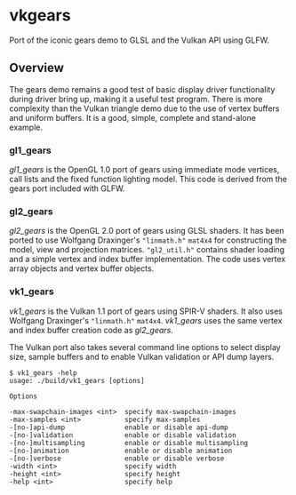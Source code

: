 # vkgears

Port of the iconic gears demo to GLSL and the Vulkan API using GLFW.

## Overview

The gears demo remains a good test of basic display driver functionality
during driver bring up, making it a useful test program. There is more
complexity than the Vulkan triangle demo due to the use of vertex buffers
and uniform buffers. It is a good, simple, complete and stand-alone example.

### gl1_gears

_gl1_gears_ is the OpenGL 1.0 port of gears using immediate mode
vertices, call lists and the fixed function lighting model. This
code is derived from the gears port included with GLFW.

### gl2_gears

_gl2_gears_ is the OpenGL 2.0 port of gears using GLSL shaders.
It has been ported to use Wolfgang Draxinger's `"linmath.h"` `mat4x4`
for constructing the model, view and projection matrices. `"gl2_util.h"`
contains shader loading and a simple vertex and index buffer implementation.
The code uses vertex array objects and vertex buffer objects.

### vk1_gears

_vk1_gears_ is the Vulkan 1.1 port of gears using SPIR-V shaders.
It also uses Wolfgang Draxinger's `"linmath.h"` `mat4x4`. _vk1_gears_
uses the same vertex and index buffer creation code as _gl2_gears_.

The Vulkan port also takes several command line options to select display
size, sample buffers and to enable Vulkan validation or API dump layers.

```
$ vk1_gears -help
usage: ./build/vk1_gears [options]

Options

-max-swapchain-images <int>  specify max-swapchain-images
-max-samples <int>           specify max-samples
-[no-]api-dump               enable or disable api-dump
-[no-]validation             enable or disable validation
-[no-]multisampling          enable or disable multisampling
-[no-]animation              enable or disable animation
-[no-]verbose                enable or disable verbose
-width <int>                 specify width
-height <int>                specify height
-help <int>                  specify help
```